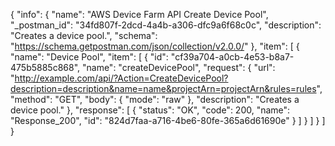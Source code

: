 {
  "info": {
    "name": "AWS Device Farm API Create Device Pool",
    "_postman_id": "34fd807f-2dcd-4a4b-a306-dfc9a6f68c0c",
    "description": "Creates a device pool.",
    "schema": "https://schema.getpostman.com/json/collection/v2.0.0/"
  },
  "item": [
    {
      "name": "Device Pool",
      "item": [
        {
          "id": "cf39a704-a0cb-4e53-b8a7-475b5885c868",
          "name": "createDevicePool",
          "request": {
            "url": "http://example.com/api/?Action=CreateDevicePool?description=description&name=name&projectArn=projectArn&rules=rules",
            "method": "GET",
            "body": {
              "mode": "raw"
            },
            "description": "Creates a device pool."
          },
          "response": [
            {
              "status": "OK",
              "code": 200,
              "name": "Response_200",
              "id": "824d7faa-a716-4be6-80fe-365a6d61690e"
            }
          ]
        }
      ]
    }
  ]
}
